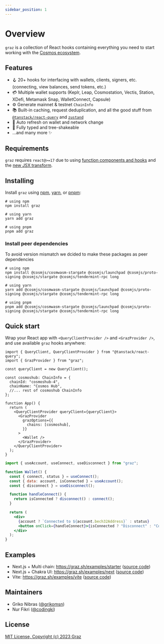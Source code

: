 ```yaml
---
sidebar_position: 1
---
```


# Overview

`graz` is a collection of React hooks containing everything you need to start working with the [Cosmos ecosystem](https://cosmos.network/).

## Features

- 🪝 20+ hooks for interfacing with wallets, clients, signers, etc. (connecting, view balances, send tokens, etc.)
- 💳 Multiple wallet supports (Keplr, Leap, Cosmostation, Vectis, Station, XDefi, Metamask Snap, WalletConnect, Capsule)
- ⚙️ Generate mainnet & testnet `ChainInfo`
- 📚 Built-in caching, request deduplication, and all the good stuff from [`@tanstack/react-query`](https://tanstack.com/query) and [`zustand`](https://github.com/pmndrs/zustand)
- 🔄 Auto refresh on wallet and network change
- 👏 Fully typed and tree-shakeable
- ...and many more ✨

## Requirements

`graz` requires `react@>=17` due to using [function components and hooks](https://reactjs.org/blog/2019/02/06/react-v16.8.0.html) and the [new JSX transform](https://reactjs.org/blog/2020/09/22/introducing-the-new-jsx-transform.html).

## Installing

Install `graz` using [npm](https://docs.npmjs.com/cli/v8/commands/npm-install), [yarn](https://yarnpkg.com/cli/add), or [pnpm](https://pnpm.io/cli/install):

```shell
# using npm
npm install graz

# using yarn
yarn add graz

# using pnpm
pnpm add graz
```

### Install peer dependencies

To avoid version mismatch we dcided to make these packages as peer dependencies

```shell
# using npm
npm install @cosmjs/cosmwasm-stargate @cosmjs/launchpad @cosmjs/proto-signing @cosmjs/stargate @cosmjs/tendermint-rpc long

# using yarn
yarn add @cosmjs/cosmwasm-stargate @cosmjs/launchpad @cosmjs/proto-signing @cosmjs/stargate @cosmjs/tendermint-rpc long

# using pnpm
pnpm add @cosmjs/cosmwasm-stargate @cosmjs/launchpad @cosmjs/proto-signing @cosmjs/stargate @cosmjs/tendermint-rpc long
```

## Quick start

Wrap your React app with `<QueryClientProvider />` and `<GrazProvider />`, and use available `graz` hooks anywhere:

```tsx
import { QueryClient, QueryClientProvider } from "@tanstack/react-query";
import { GrazProvider } from "graz";

const queryClient = new QueryClient();

const cosmoshub: ChainInfo = {
  chainId: "cosmoshub-4",
  chainName: "Cosmos Hub",
  //... rest of cosmoshub ChainInfo
};

function App() {
  return (
    <QueryClientProvider queryClient={queryClient}>
      <GrazProvider
        grazOptions={{
          chains: [cosmoshub],
        }}
      >
        <Wallet />
      </GrazProvider>
    </QueryClientProvider>
  );
}
```

```jsx
import { useAccount, useConnect, useDisconnect } from "graz";

function Wallet() {
  const { connect, status } = useConnect();
  const { data: account, isConnected } = useAccount();
  const { disconnect } = useDisconnect();

  function handleConnect() {
    return isConnected ? disconnect() : connect();
  }

  return (
    <div>
      {account ? `Connected to ${account.bech32Address}` : status}
      <button onClick={handleConnect}>{isConnected ? "Disconnect" : "Connect"}</button>
    </div>
  );
}
```

## Examples

- Next.js + Multi chain: https://graz.sh/examples/starter ([source code](https://github.com/graz-sh/graz/tree/dev/example/starter/))
- Next.js + Chakra UI: https://graz.sh/examples/next ([source code](https://github.com/graz-sh/graz/tree/dev/example/next/))
- Vite: https://graz.sh/examples/vite ([source code](https://github.com/graz-sh/graz/tree/dev/example/vite/))

## Maintainers

- Griko Nibras ([@grikomsn](https://github.com/grikomsn))
- Nur Fikri ([@codingki](https://github.com/codingki))

## License

[MIT License, Copyright (c) 2023 Graz](./license)

